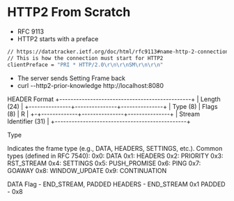 # HTTP2 From Scratch
* RFC 9113
* HTTP2 starts with a preface
```bash
// https://datatracker.ietf.org/doc/html/rfc9113#name-http-2-connection-preface
// This is how the connection must start for HTTP2
clientPreface = "PRI * HTTP/2.0\r\n\r\nSM\r\n\r\n"
```
* The server sends Setting Frame back
* curl --http2-prior-knowledge http://localhost:8080

HEADER Format
+-----------------------------------------------+
|                 Length (24)                   |
+---------------+---------------+---------------+
|   Type (8)    |   Flags (8)   |      R        |
+-+-------------+---------------+---------------+
|                 Stream Identifier (31)        |
+-----------------------------------------------+

Type

Indicates the frame type (e.g., DATA, HEADERS, SETTINGS, etc.).
Common types (defined in RFC 7540):
0x0: DATA
0x1: HEADERS
0x2: PRIORITY
0x3: RST_STREAM
0x4: SETTINGS
0x5: PUSH_PROMISE
0x6: PING
0x7: GOAWAY
0x8: WINDOW_UPDATE
0x9: CONTINUATION

DATA 
Flag - END_STREAM, PADDED
HEADERS - END_STREAM 0x1
PADDED - 0x8

